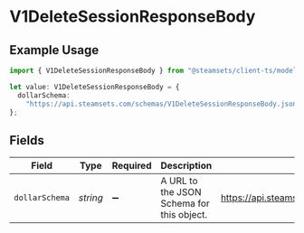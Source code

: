 # V1DeleteSessionResponseBody

## Example Usage

```typescript
import { V1DeleteSessionResponseBody } from "@steamsets/client-ts/models/components";

let value: V1DeleteSessionResponseBody = {
  dollarSchema:
    "https://api.steamsets.com/schemas/V1DeleteSessionResponseBody.json",
};
```

## Fields

| Field                                                              | Type                                                               | Required                                                           | Description                                                        | Example                                                            |
| ------------------------------------------------------------------ | ------------------------------------------------------------------ | ------------------------------------------------------------------ | ------------------------------------------------------------------ | ------------------------------------------------------------------ |
| `dollarSchema`                                                     | *string*                                                           | :heavy_minus_sign:                                                 | A URL to the JSON Schema for this object.                          | https://api.steamsets.com/schemas/V1DeleteSessionResponseBody.json |